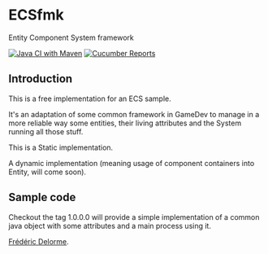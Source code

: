 # ECSfmk

Entity Component System framework

[![Java CI with Maven](https://github.com/mcgivrer/ecsfmk/actions/workflows/maven.yml/badge.svg)](https://github.com/mcgivrer/ecsfmk/actions/workflows/maven.yml)
[![Cucumber Reports](https://messages.cucumber.io/api/report-collections/382e9047-a9a4-47a2-8ee7-8e84a3ba837e/badge)](https://reports.cucumber.io/report-collections/382e9047-a9a4-47a2-8ee7-8e84a3ba837e "See the latest Cucumber Reports")

## Introduction

This is a free implementation for an ECS sample.

It's an adaptation of some common framework in GameDev to manage in a more reliable 
way some entities, their living attributes and the System running all those stuff.

This is a Static implementation.

A dynamic implementation (meaning usage of component containers into Entity, will 
come soon).


## Sample code

Checkout the tag 1.0.0.0 will provide a simple implementation of a common java object 
with some attributes and a main process using it. 



[Frédéric Delorme](frederic.delorme@snapgames.fr "contact the author").
